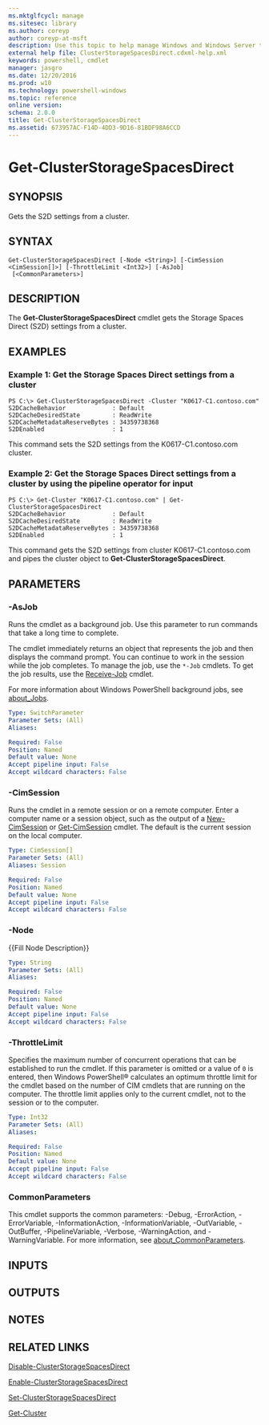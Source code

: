 ```yaml
---
ms.mktglfcycl: manage
ms.sitesec: library
ms.author: coreyp
author: coreyp-at-msft
description: Use this topic to help manage Windows and Windows Server technologies with Windows PowerShell.
external help file: ClusterStorageSpacesDirect.cdxml-help.xml
keywords: powershell, cmdlet
manager: jasgro
ms.date: 12/20/2016
ms.prod: w10
ms.technology: powershell-windows
ms.topic: reference
online version: 
schema: 2.0.0
title: Get-ClusterStorageSpacesDirect
ms.assetid: 673957AC-F14D-4DD3-9D16-81BDF98A6CCD
---
```


# Get-ClusterStorageSpacesDirect

## SYNOPSIS
Gets the S2D settings from a cluster.

## SYNTAX

```
Get-ClusterStorageSpacesDirect [-Node <String>] [-CimSession <CimSession[]>] [-ThrottleLimit <Int32>] [-AsJob]
 [<CommonParameters>]
```

## DESCRIPTION
The **Get-ClusterStorageSpacesDirect** cmdlet gets the Storage Spaces Direct (S2D) settings from a cluster.

## EXAMPLES

### Example 1: Get the Storage Spaces Direct settings from a cluster
```
PS C:\> Get-ClusterStorageSpacesDirect -Cluster "K0617-C1.contoso.com"
S2DCacheBehavior             : Default
S2DCacheDesiredState         : ReadWrite
S2DCacheMetadataReserveBytes : 34359738368
S2DEnabled                   : 1
```

This command sets the S2D settings from the K0617-C1.contoso.com cluster.

### Example 2: Get the Storage Spaces Direct settings from a cluster by using the pipeline operator for input
```
PS C:\> Get-Cluster "K0617-C1.contoso.com" | Get-ClusterStorageSpacesDirect
S2DCacheBehavior             : Default
S2DCacheDesiredState         : ReadWrite
S2DCacheMetadataReserveBytes : 34359738368
S2DEnabled                   : 1
```

This command gets the S2D settings from cluster K0617-C1.contoso.com and pipes the cluster object to **Get-ClusterStorageSpacesDirect**.

## PARAMETERS

### -AsJob
Runs the cmdlet as a background job. Use this parameter to run commands that take a long time to complete. 

The cmdlet immediately returns an object that represents the job and then displays the command prompt. 
You can continue to work in the session while the job completes. 
To manage the job, use the `*-Job` cmdlets. 
To get the job results, use the [Receive-Job](http://go.microsoft.com/fwlink/?LinkID=113372) cmdlet. 

For more information about Windows PowerShell background jobs, see [about_Jobs](http://go.microsoft.com/fwlink/?LinkID=113251).

```yaml
Type: SwitchParameter
Parameter Sets: (All)
Aliases: 

Required: False
Position: Named
Default value: None
Accept pipeline input: False
Accept wildcard characters: False
```

### -CimSession
Runs the cmdlet in a remote session or on a remote computer.
Enter a computer name or a session object, such as the output of a [New-CimSession](http://go.microsoft.com/fwlink/p/?LinkId=227967) or [Get-CimSession](http://go.microsoft.com/fwlink/p/?LinkId=227966) cmdlet.
The default is the current session on the local computer.

```yaml
Type: CimSession[]
Parameter Sets: (All)
Aliases: Session

Required: False
Position: Named
Default value: None
Accept pipeline input: False
Accept wildcard characters: False
```

### -Node
{{Fill Node Description}}

```yaml
Type: String
Parameter Sets: (All)
Aliases: 

Required: False
Position: Named
Default value: None
Accept pipeline input: False
Accept wildcard characters: False
```

### -ThrottleLimit
Specifies the maximum number of concurrent operations that can be established to run the cmdlet.
If this parameter is omitted or a value of `0` is entered, then Windows PowerShell® calculates an optimum throttle limit for the cmdlet based on the number of CIM cmdlets that are running on the computer.
The throttle limit applies only to the current cmdlet, not to the session or to the computer.

```yaml
Type: Int32
Parameter Sets: (All)
Aliases: 

Required: False
Position: Named
Default value: None
Accept pipeline input: False
Accept wildcard characters: False
```

### CommonParameters
This cmdlet supports the common parameters: -Debug, -ErrorAction, -ErrorVariable, -InformationAction, -InformationVariable, -OutVariable, -OutBuffer, -PipelineVariable, -Verbose, -WarningAction, and -WarningVariable. For more information, see [about_CommonParameters](http://go.microsoft.com/fwlink/?LinkID=113216).

## INPUTS

## OUTPUTS

## NOTES

## RELATED LINKS

[Disable-ClusterStorageSpacesDirect](./Disable-ClusterStorageSpacesDirect.md)

[Enable-ClusterStorageSpacesDirect](./Enable-ClusterStorageSpacesDirect.md)

[Set-ClusterStorageSpacesDirect](./Set-ClusterStorageSpacesDirect.md)

[Get-Cluster](./Get-Cluster.md)

